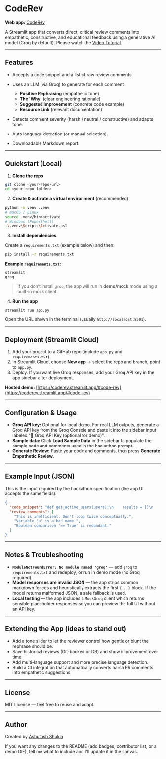 # CodeRev

**Web app:** [CodeRev](https://coderev.streamlit.app/#code-rev)

A Streamlit app that converts direct, critical review comments into empathetic, constructive, and educational feedback using a generative AI model (Groq by default). Please watch the [Video Tutorial](https://drive.google.com/file/d/1sXzxiENiMgWCfC0CKpeK3UVWR3FFwVxF/view?usp=sharing).

---

## Features

* Accepts a code snippet and a list of raw review comments.
* Uses an LLM (via Groq) to generate for each comment:

  * **Positive Rephrasing** (empathetic tone)
  * **The 'Why'** (clear engineering rationale)
  * **Suggested Improvement** (concrete code example)
  * **Resource Link** (relevant documentation)
* Detects comment severity (harsh / neutral / constructive) and adapts tone.
* Auto language detection (or manual selection).
* Downloadable Markdown report.
---

## Quickstart (Local)

1. **Clone the repo**

```bash
git clone <your-repo-url>
cd <your-repo-folder>
```

2. **Create & activate a virtual environment** (recommended)

```bash
python -m venv .venv
# macOS / Linux
source .venv/bin/activate
# Windows (PowerShell)
.\.venv\Scripts\Activate.ps1
```

3. **Install dependencies**

Create a `requirements.txt` (example below) and then:

```bash
pip install -r requirements.txt
```

**Example `requirements.txt`:**

```
streamlit
groq
```

> If you don’t install `groq`, the app will run in **demo/mock** mode using a built-in mock client.

4. **Run the app**

```bash
streamlit run app.py
```

Open the URL shown in the terminal (usually `http://localhost:8501`).

---

## Deployment (Streamlit Cloud)

1. Add your project to a GitHub repo (include `app.py` and `requirements.txt`).
2. In Streamlit Cloud, choose **New app** → select the repo and branch, point to `app.py`.
3. Deploy. If you want live Groq responses, add your Groq API key in the app sidebar after deployment.

**Hosted demo:** [https://coderev.streamlit.app/#code-rev](https://coderev.streamlit.app/#code-rev)

---

## Configuration & Usage

* **Groq API key:** Optional for local demo. For real LLM outputs, generate a Groq API key from the Groq Console and paste it into the sidebar input labeled "🔑 Groq API Key (optional for demo)".
* **Sample data:** Click **Load Sample Data** in the sidebar to populate the sample code and comments used in the hackathon prompt.
* **Generate Review:** Paste your code and comments, then press **Generate Empathetic Review**.

---

## Example Input (JSON)

This is the input required by the hackathon specification (the app UI accepts the same fields):

```json
{
  "code_snippet": "def get_active_users(users):\n    results = []\n    for u in users:\n        if u.is_active == True and u.profile_complete == True:\n            results.append(u)\n    return results",
  "review_comments": [
    "This is inefficient. Don't loop twice conceptually.",
    "Variable 'u' is a bad name.",
    "Boolean comparison '== True' is redundant."
  ]
}
```

---

## Notes & Troubleshooting

* **`ModuleNotFoundError: No module named 'groq'`** — add `groq` to `requirements.txt` and redeploy, or run in demo mode (no Groq required).
* **Model responses are invalid JSON** — the app strips common markdown fences and heuristically extracts the first `{...}` block. If the model returns malformed JSON, a safe fallback is used.
* **Local testing** — the app includes a `MockGroq` client which returns sensible placeholder responses so you can preview the full UI without an API key.

---

## Extending the App (ideas to stand out)

* Add a tone slider to let the reviewer control how gentle or blunt the rephrase should be.
* Save historical reviews (Git-backed or DB) and show improvement over time.
* Add multi-language support and more precise language detection.
* Build a CI integration that automatically converts harsh PR comments into empathetic suggestions.

---

## License

MIT License — feel free to reuse and adapt.

---

## Author

Created by [Ashutosh Shukla](https://www.linkedin.com/in/ashutosh-shukla4)

If you want any changes to the README (add badges, contributor list, or a demo GIF), tell me what to include and I'll update it in the canvas.
